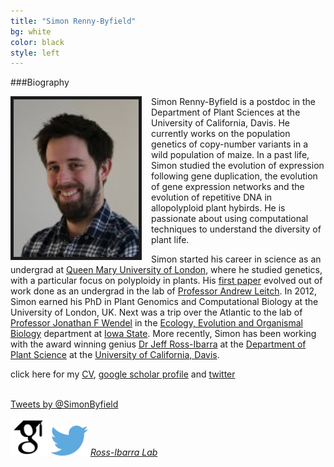 ```yaml
---
title: "Simon Renny-Byfield"
bg: white
color: black
style: left
---
```


###Biography

<div style="float: left; padding-right: 15px">
    <a href="img/SRBface.jpg"><img src="img/SRBface.jpg" alt="Picture of me" title="Picture" width="200" border="5" onClick="_gaq.push(['_trackEvent', 'IMGs', 'Image', 'Ironman']);"></a>
</div>

Simon Renny-Byfield is a postdoc in the Department of Plant Sciences at the University of California, Davis.  He currently works on the population genetics of copy-number variants in a wild population of maize. In a past life, Simon studied the evolution of expression following gene duplication, the evolution of gene expression networks and the evolution of repetitive DNA in allopolyploid plant hybirds. He is passionate about using computational techniques to understand the diversity of plant life. 

Simon started his career in science as an undergrad at [Queen Mary University of London](http://www.sbcs.qmul.ac.uk), where he studied genetics, with a particular focus on polyploidy in plants. His [first paper](http://aob.oxfordjournals.org/content/105/4/527.long) evolved out of work done as an undergrad in the lab of [Professor Andrew Leitch](http://www.sbcs.qmul.ac.uk/staff/andrewleitch.html). In 2012, Simon earned his PhD in Plant Genomics and Computational Biology at the University of London, UK. Next was a trip over the Atlantic to the lab of [Professor Jonathan F Wendel](http://www.eeob.iastate.edu/faculty/WendelJ/home.htm) in the [Ecology, Evolution and Organismal Biology](http://www.eeob.iastate.edu) department at [Iowa State](https://www.iastate.edu). More recently, Simon has been working with the award winning genius [Dr Jeff Ross-Ibarra](http://www.rilab.org) at the [Department of Plant Science](http://www.plantsciences.ucdavis.edu/plantsciences/) at the [University of California, Davis](http://ucdavis.edu).


click here for my [CV](docs/cv_SRB.pdf), [google scholar profile](https://scholar.google.com/citations?hl=en&user=uZTFIaAAAAAJ) and [twitter](https://twitter.com/SimonByfield) 
<br/>
<br/>

<a class="twitter-timeline" href="https://twitter.com/SimonByfield" data-widget-id="614234992760090624">Tweets by @SimonByfield</a> <script>!function(d,s,id){var js,fjs=d.getElementsByTagName(s)[0],p=/^http:/.test(d.location)?'http':'https';if(!d.getElementById(id)){js=d.createElement(s);js.id=id;js.src=p+"://platform.twitter.com/widgets.js";fjs.parentNode.insertBefore(js,fjs);}}(document,"script","twitter-wjs");</script>

<div class="links">
    <a href="https://scholar.google.com/citations?hl=en&user=uZTFIaAAAAAJ" target="_blank"><img src="img/scholar.png" style="width: 60px;"></a>
<a href="#cv"><i class="fa fa-file-text fa-lg" style="width: 60px></i></a>
    <a href="https://twitter.com/SimonByfield" target="_blank"><img src="img/Twitter_logo_blue.png" style="width: 60px; border=10 px"></a>
    <a href="http://www.rilab.org" target="_blank" title="Ross-Ibarra Lab">Ross-Ibarra Lab</a>
</div>



<script>
  (function(i,s,o,g,r,a,m){i['GoogleAnalyticsObject']=r;i[r]=i[r]||function(){
  (i[r].q=i[r].q||[]).push(arguments)},i[r].l=1*new Date();a=s.createElement(o),
  m=s.getElementsByTagName(o)[0];a.async=1;a.src=g;m.parentNode.insertBefore(a,m)
  })(window,document,'script','//www.google-analytics.com/analytics.js','ga');

  ga('create', 'UA-64425631-1', 'auto');
  ga('send', 'pageview');

</script>

